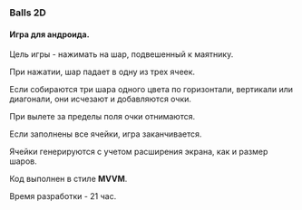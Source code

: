<H3>Balls 2D</H3>
<h4>Игра для андроида.</H4>
<p>Цель игры - нажимать на шар, подвешенный к маятнику.</p>
<p>При нажатии, шар падает в одну из трех ячеек.</p>
<p>Если собираются три шара одного цвета по горизонтали, вертикали или диагонали,
они исчезают и добавляются очки.</p>
<p>При вылете за пределы поля очки отнимаются.</p>
<p>Если заполнены все ячейки, игра заканчивается.</p>
<p>Ячейки генерируются с учетом расширения экрана, как и размер шаров.</p>
<p>Код выполнен в стиле <b>MVVM</b>. </p>
<p>Время разработки - 21 час.</p>
